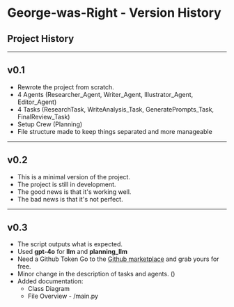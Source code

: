 # George-was-Right - Version History

## Project History

---

## v0.1

- Rewrote the project from scratch.
- 4 Agents (Researcher_Agent, Writer_Agent, Illustrator_Agent, Editor_Agent)
- 4 Tasks (ResearchTask, WriteAnalysis_Task, GeneratePrompts_Task, FinalReview_Task)
- Setup Crew (Planning)
- File structure made to keep things separated and more manageable
  
---

## v0.2

- This is a minimal version of the project.
- The project is still in development.
- The good news is that it's working well.
- The bad news is that it's not perfect.

---  

## v0.3

- The script outputs what is expected.
- Used **gpt-4o** for **llm** and **planning_llm**
- Need a Github Token Go to the [Github marketplace](https://github.com/marketplace) and grab yours for free.
- Minor change in the description of tasks and agents. ()
- Added documentation:
  * Class Diagram
  * File Overview - /main.py